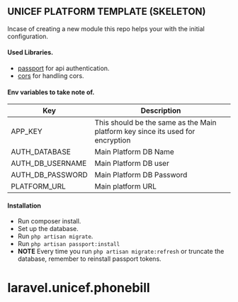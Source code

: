 ## UNICEF PLATFORM TEMPLATE (SKELETON)

Incase of creating a new module this repo helps your with the initial configuration.

#### Used Libraries.
- [passport](https://github.com/laravel/passport) for api authentication.
- [cors](https://github.com/fruitcake/laravel-cors) for handling cors.

#### Env variables to take note of.

Key | Description
------|------------
APP_KEY| This should be the same as the Main platform key since its used for encryption
AUTH_DATABASE| Main Platform DB Name
AUTH_DB_USERNAME| Main Platform DB user
AUTH_DB_PASSWORD| Main Platform DB Password
PLATFORM_URL| Main platform URL

#### Installation
- Run composer install.
- Set up the database.
- Run `php artisan migrate`.
- Run `php artisan passport:install`
- **NOTE** Every time you run `php artisan migrate:refresh` or truncate the database, remember to reinstall passport tokens.

# laravel.unicef.phonebill
